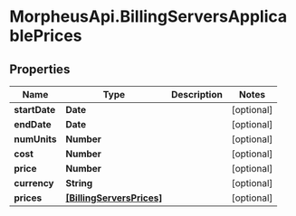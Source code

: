 # MorpheusApi.BillingServersApplicablePrices

## Properties

Name | Type | Description | Notes
------------ | ------------- | ------------- | -------------
**startDate** | **Date** |  | [optional] 
**endDate** | **Date** |  | [optional] 
**numUnits** | **Number** |  | [optional] 
**cost** | **Number** |  | [optional] 
**price** | **Number** |  | [optional] 
**currency** | **String** |  | [optional] 
**prices** | [**[BillingServersPrices]**](BillingServersPrices.md) |  | [optional] 


